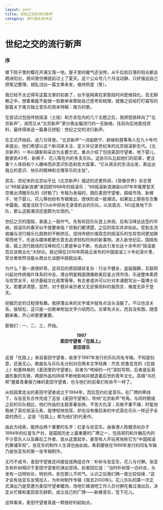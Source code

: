 ```yaml
---
layout: post
title: 世纪之交的流行新声
category: 流行音乐史评述
---
```


# 世纪之交的流行新声

### 序

楼下院子里的樱花开满又落一地。屋子里的暖气还没停，从午后到日落的阳光都会晒进阳台，房间里仿佛提前过上了夏天。这个公众号几个月没动静，只好强迫自己把笔记整理，胡乱诌出一篇文章来发，维持热度（笑）。

我已经不太记得写这篇文章的初衷了，似乎是隔离在家那段时间思维钝化，百无聊赖之中，想着看能不能做一些歌单来帮助自己思考和梳理，就像之前给盯盯猫写的那篇关于南方独立音乐的周末特稿：南方的歌。

在尝试过包括传统摇滚（土摇）和方言在内的几个主题之后，我把思路转向了“北京新声”，进而又从“北京新声”里分离出偏流行的一支脉络，往前向后地查找资料，最终得来这一篇春日拼配：世纪之交的流行新声。

在正式开始前，说几句背景。“北京新声”一词由欧宁、颜峻和聂筝等人在九十年代末提出，他们希望以这个新词来关注、定义并记录世纪末的北京摇滚新生代。《北京新声》一书以摄影和采访为主要方式，重点介绍了包括麦田守望者、地下婴儿、鲍家街43号、新裤子、花儿等在内的多支乐队。这些乐队比起他们的前辈，更注重个人体验和个人趣味而非意识形态和宏大叙事，“它从真实的生活出发，表达出独立的意识、快乐的精神和合理享乐的主张”。

其实，世纪末的北京似乎比《北京新声》描述的还更热闹，《音像世界》杂志曾以“98摇滚新浪潮”来回顾1998年的摇滚乐：“98摇滚新浪潮是以97年年尾摩登天空推出清醒乐队的《好极了》专辑为发端的，随后麦田守望者、超级市场、新裤子、地下婴儿、花儿等纷纷有专辑推出，很快形成一股潮流。如果加上那些在合集中露面，或是活跃于Club中但尚无录音机会的乐队，以及盘古、NO这类地下乐队，那么这股潮流还是颇为壮观的。”

世纪之交的国摇，表面上一鼓作气，先有轮回乐队登上央视，后有汪峰达达签约华纳，摇滚乐的春天似乎就要来临？但我们都清楚，之后的现实并非如此。受到主流收编与流行娱乐化趋势的不断挤压，坚持传统价值观念的摇滚乐的生存空间更加狭窄而地下，乐迷与媒体都更乐意去追求轻松时尚的新事物。进入新世纪后，国摇失语，踏上流行路线的汪峰和花儿更是争议不断，也由此引发长达十余年的“摇滚是否应该商业化”大辩论。我记得在2016年网易云发布的中国摇滚三十年纪录片里，受访者依然没能从商业化话题中跳脱出来。

为什么？我一直很好奇。这背后的原因错综复杂：行业不健全，盗版猖獗，互联网兴起对传统唱片体系的冲击，港台明星韩国偶像欧美巨星占领市场，乐迷整体素质与欣赏水平，经济基础文化政策等等，有志者或许可以针对本课题写出一篇博士论文。若要讲清楚，显然，对于既非亲历者又无足够资料的我而言，难度无异于登天。

挖掘历史的过程很有趣，我拼凑出来的文字或许就有点没头没脑了。不过也没关系，放轻松，这只是一份歌单附加文字介绍而已。文章有点长，而且没有图，随意翻来看，开心听歌更重要。

那我们：一、二、三，开始。

<p align="center"><b>1997<br>
麦田守望者 ·「在路上」<br>
麦田音乐<br></b></p>

这首「在路上」来自麦田守望者，收录于1997年发行的乐队同名专辑。不知是刻意，还是无心，歌曲名与乐队名分别对应两本文学经典：杰克·凯鲁亚克的《在路上》和塞林格的《麦田里的守望者》。前者为“垮掉的一代”深刻写照，后者是反英雄形象的先锋，两部作品均持续不断地影响并塑造着后世的青年文化。高唱“乌托邦”握着青春接力棒的麦田守望者，也与他们的前辈们有些不一样了。

从校园里走出的麦田守望者成立于1994年，而后签约红星音乐。在厂牌的牵线下，与张亚东合作完成了这张《麦田守望者》，吹响“北京新声”号角。与同时期或之前的乐队相比，他们作品的主题青春张扬，不苦大仇深；风格不重不燥，时髦地吸纳了英伦摇滚元素，旋律轻快悦耳，却也没有像后来的中式英伦乐队一样近乎全盘的西化 。这首「在路上」即为他们的代表作。

由此为线索，能拎出两个重要的名字：红星与张亚东。由香港人陈健添创办于1994年的红星生产社，是国摇历史上最重要的厂牌之一，包括郑钧和许巍在内的不少音乐人以及幕后工作者，皆从这里起步，甚至有人开玩笑地称它为“中国摇滚的黄埔军校”。张亚东的制作人生涯也由此始，希莉娜依在1996年发行的同名专辑乃是张亚东的第一张专辑制作。

无巧不成书，麦田守望者还间接促成两组合作：朴树与张亚东，花儿与付翀。张亚东和朴树相识于麦田守望者的演出现场，前者回忆说：“当时朴树穿一白衬衣，头发有一边特别长，特别帅，坐在那儿不吭气。认识之后我们俩一直比较投缘...”这才会有张亚东友情加入，为朴树制作专辑《我去2000年》。花儿乐队的第一次正式演出乃是受邀为麦田守望者暖场，场地忙蜂酒吧工作人员付翀在看过演出后，决定从忙蜂和麦田音乐辞职，成立自己的厂牌——新蜂音乐，签下花儿。

这样看来，麦田守望者真是一颗很好的起始点。

